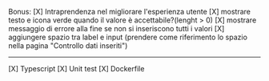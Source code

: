 Bonus:
[X] Intraprendenza nel migliorare l'esperienza utente
[X] mostrare testo e icona verde quando il valore è accettabile?(lenght > 0)
[X] mostrare messaggio di errore alla fine se non si inseriscono tutti i valori
[X] aggiungere spazio tra label e input (prendere come riferimento lo spazio nella pagina "Controllo dati inseriti")

---

[X] Typescript
[X] Unit test
[X] Dockerfile
